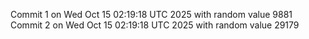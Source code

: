 Commit 1 on Wed Oct 15 02:19:18 UTC 2025 with random value 9881
Commit 2 on Wed Oct 15 02:19:18 UTC 2025 with random value 29179
